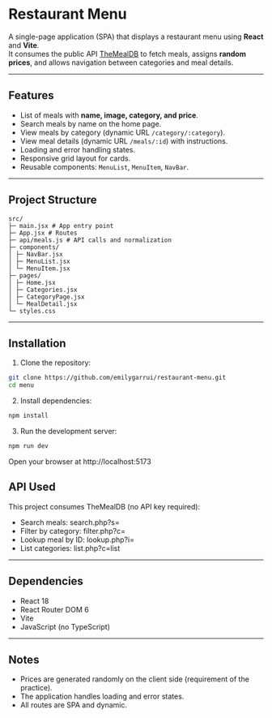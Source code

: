 # Restaurant Menu
A single-page application (SPA) that displays a restaurant menu using **React** and **Vite**.  
It consumes the public API [TheMealDB](https://www.themealdb.com) to fetch meals, assigns **random prices**, and allows navigation between categories and meal details.

---

## Features
- List of meals with **name, image, category, and price**.
- Search meals by name on the home page.
- View meals by category (dynamic URL `/category/:category`).
- View meal details (dynamic URL `/meals/:id`) with instructions.
- Loading and error handling states.
- Responsive grid layout for cards.
- Reusable components: `MenuList`, `MenuItem`, `NavBar`.

---

## Project Structure
```
src/
├─ main.jsx # App entry point
├─ App.jsx # Routes
├─ api/meals.js # API calls and normalization
├─ components/
│ ├─ NavBar.jsx
│ ├─ MenuList.jsx
│ └─ MenuItem.jsx
├─ pages/
│ ├─ Home.jsx
│ ├─ Categories.jsx
│ ├─ CategoryPage.jsx
│ └─ MealDetail.jsx
└─ styles.css
```
---

## Installation
1. Clone the repository:

```bash
git clone https://github.com/emilygarrui/restaurant-menu.git
cd menu
```

2. Install dependencies:
```bash
npm install
```

3. Run the development server:
```bash
npm run dev
```
Open your browser at http://localhost:5173

## API Used
This project consumes TheMealDB
 (no API key required):

- Search meals: search.php?s=
- Filter by category: filter.php?c=
- Lookup meal by ID: lookup.php?i=
- List categories: list.php?c=list

---

## Dependencies

- React 18
- React Router DOM 6
- Vite
- JavaScript (no TypeScript)

---

## Notes
- Prices are generated randomly on the client side (requirement of the practice).
- The application handles loading and error states.
- All routes are SPA and dynamic.
